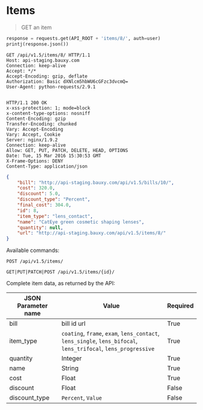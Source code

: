 # Items
> GET an item

```python
response = requests.get(API_ROOT + 'items/8/', auth=user)
printj(response.json())
```

```http
GET /api/v1.5/items/8/ HTTP/1.1
Host: api-staging.bauxy.com
Connection: keep-alive
Accept: */*
Accept-Encoding: gzip, deflate
Authorization: Basic dXNlcm5hbWU6cGFzc3dvcmQ=
User-Agent: python-requests/2.9.1


HTTP/1.1 200 OK
x-xss-protection: 1; mode=block
x-content-type-options: nosniff
Content-Encoding: gzip
Transfer-Encoding: chunked
Vary: Accept-Encoding
Vary: Accept, Cookie
Server: nginx/1.9.2
Connection: keep-alive
Allow: GET, PUT, PATCH, DELETE, HEAD, OPTIONS
Date: Tue, 15 Mar 2016 15:30:53 GMT
X-Frame-Options: DENY
Content-Type: application/json
```

```json
{
    "bill": "http://api-staging.bauxy.com/api/v1.5/bills/10/",
    "cost": 320.0,
    "discount": 5.0,
    "discount_type": "Percent",
    "final_cost": 304.0,
    "id": 8,
    "item_type": "lens_contact",
    "name": "CatEye green cosmetic shaping lenses",
    "quantity": null,
    "url": "http://api-staging.bauxy.com/api/v1.5/items/8/"
}
```

Available commands:

`POST /api/v1.5/items/`

`GET|PUT|PATCH|POST /api/v1.5/items/{id}/`

Complete item data, as returned by the API:

JSON Parameter name | Value                                                                                                          | Required
------------------- | -------------------------------------------------------------------------------------------------------------- | --------
bill                | bill id url                                                                                                    | True
item_type           | `coating`, `frame`, `exam`, `lens_contact`, `lens_single`, `lens_bifocal`, `lens_trifocal`, `lens_progressive` | True
quantity            | Integer                                                                                                        | True
name                | String                                                                                                         | True
cost                | Float                                                                                                          | True
discount            | Float                                                                                                          | False
discount_type       | `Percent`, `Value`                                                                                             | False
